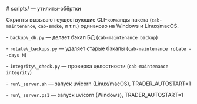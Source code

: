 \# scripts/ — утилиты-обёртки



Скрипты вызывают существующие CLI-команды пакета (`cab-maintenance`, `cab-smoke`, и т.п.) одинаково на Windows и Linux/macOS.



\- `backup\_db.py` — делает бэкап БД (`cab-maintenance backup`)

\- `rotate\_backups.py` — удаляет старые бэкапы (`cab-maintenance rotate --days N`)

\- `integrity\_check.py` — проверка целостности (`cab-maintenance integrity`)

\- `run\_server.sh` — запуск uvicorn (Linux/macOS), TRADER\_AUTOSTART=1

\- `run\_server.ps1` — запуск uvicorn (Windows), TRADER\_AUTOSTART=1




